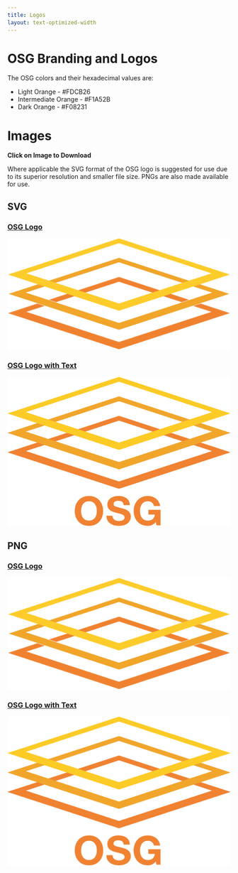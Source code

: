 ```yaml
---
title: Logos
layout: text-optimized-width
---
```


# OSG Branding and Logos

The OSG colors and their hexadecimal values are:

- Light Orange - #FDCB26
- Intermediate Orange - #F1A52B
- Dark Orange - #F08231

# Images

**Click on Image to Download**

Where applicable the SVG format of the OSG logo is suggested for use due to its 
superior resolution and smaller file size. PNGs are also made available for use. 

## SVG 

### <a href="/assets/images/logos/OSG-logo.svg" download>OSG Logo</a>

<a href="/assets/images/logos/OSG-logo.svg" download><img class="w-50" src="/assets/images/logos/OSG-logo.svg" alt="OSG Logo"/></a>

### <a href="/assets/images/logos/OSG_Logo_W_Text.svg" download>OSG Logo with Text</a>

<a href="/assets/images/logos/OSG_Logo_W_Text.svg" download><img class="w-50" src="/assets/images/logos/OSG_Logo_W_Text.svg" alt="OSG Logo With Text"/></a>

## PNG

### <a href="/assets/images/logos/OSG-logo.png" download>OSG Logo</a>

<a href="/assets/images/logos/OSG-logo.png" download><img class="w-50" src="/assets/images/logos/OSG-logo.png" alt="OSG Logo"/></a>

### <a href="/assets/images/logos/OSG_Logo_W_Text.png" download>OSG Logo with Text</a>

<a href="/assets/images/logos/OSG_Logo_W_Text.png" download><img class="w-50" src="/assets/images/logos/OSG_Logo_W_Text.png" alt="OSG Logo With Text"/></a>